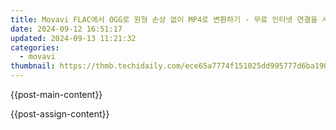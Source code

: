 ```yaml
---
title: Movavi FLAC에서 OGG로 원형 손상 없이 MP4로 변환하기 - 무료 인터넷 연결을 사용한다
date: 2024-09-12 16:51:17
updated: 2024-09-13 11:21:32
categories:
  - movavi
thumbnail: https://thmb.techidaily.com/ece65a7774f151025dd995777d6ba1908931a5fce5214e3cee86728ea78d0703.jpg
---
```


{{post-main-content}}

<ins class="adsbygoogle"
     style="display:block"
     data-ad-format="autorelaxed"
     data-ad-client="ca-pub-7571918770474297"
     data-ad-slot="1223367746"></ins>

{{post-assign-content}}

<ins class="adsbygoogle"
     style="display:block"
     data-ad-client="ca-pub-7571918770474297"
     data-ad-slot="8358498916"
     data-ad-format="auto"
     data-full-width-responsive="true"></ins>

